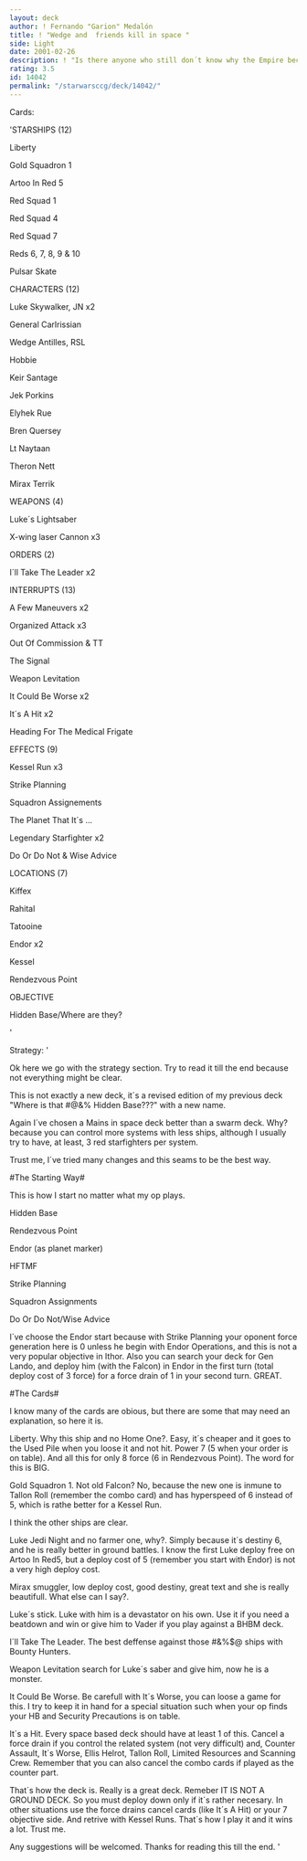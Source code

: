```yaml
---
layout: deck
author: ! Fernando "Garion" Medalón
title: ! "Wedge and  friends kill in space "
side: Light
date: 2001-02-26
description: ! "Is there anyone who still don´t know why the Empire becamed betten in Endor?. Well, look at this and understand."
rating: 3.5
id: 14042
permalink: "/starwarsccg/deck/14042/"
---
```

Cards: 

'STARSHIPS (12)

Liberty

Gold Squadron 1

Artoo In Red 5

Red Squad 1

Red Squad 4

Red Squad 7

Reds 6, 7, 8, 9 & 10

Pulsar Skate


CHARACTERS (12)

Luke Skywalker, JN x2

General Carlrissian

Wedge Antilles, RSL

Hobbie

Keir Santage

Jek Porkins

Elyhek Rue

Bren Quersey

Lt Naytaan

Theron Nett

Mirax Terrik


WEAPONS (4)

Luke´s Lightsaber

X-wing laser Cannon x3


ORDERS (2)

I´ll Take The Leader x2


INTERRUPTS (13)

A Few Maneuvers x2

Organized Attack x3

Out Of Commission & TT 

The Signal

Weapon Levitation

It Could Be Worse x2

It´s A Hit x2

Heading For The Medical Frigate


EFFECTS (9)

Kessel Run x3

Strike Planning

Squadron Assignements

The Planet That It´s ...

Legendary Starfighter x2

Do Or Do Not & Wise Advice


LOCATIONS (7)

Kiffex

Rahital

Tatooine

Endor x2

Kessel

Rendezvous Point


OBJECTIVE

Hidden Base/Where are they?



'

Strategy: '

Ok here we go with the strategy section. Try to read it till the end because not everything might be clear.

This is not exactly a new deck, it´s a revised edition of my previous deck "Where is that #@&% Hidden Base???" with a new name.

Again I´ve chosen a Mains in space deck better than a swarm deck. Why? because you can control more systems with less ships, although I usually try to have, at least, 3 red starfighters per system.

Trust me, I´ve tried many changes and this seams to be the best way.


#The Starting Way#

This is how I start no matter what my op plays.

Hidden Base

Rendezvous Point

Endor (as planet marker)

HFTMF

Strike Planning

Squadron Assignments

Do Or Do Not/Wise Advice

I´ve choose the Endor start because with Strike Planning your oponent force generation here is 0 unless he begin with Endor Operations, and this is not a very popular objective in Ithor. Also you can search your deck for Gen Lando, and deploy him (with the Falcon) in Endor in the first turn (total deploy cost of 3 force) for a force drain of 1 in your second turn. GREAT.


#The Cards#

I know many of the cards are obious, but there are some that may need an explanation, so here it is.

Liberty. Why this ship and no Home One?. Easy, it´s cheaper and it goes to the Used Pile when you loose it and not hit. Power 7 (5 when your order is on table). And all this for only 8 force (6 in Rendezvous Point). The word for this is BIG.

Gold Squadron 1. Not old Falcon? No, because the new one is inmune to Tallon Roll (remember the combo card) and has hyperspeed of 6 instead of 5, which is rathe better for a Kessel Run.

I think the other ships are clear.

Luke Jedi Night and no farmer one, why?. Simply because it´s destiny 6, and he is really better in ground battles. I know the first Luke deploy free on Artoo In Red5, but a deploy cost of 5 (remember you start with Endor) is not a very high deploy cost.

Mirax smuggler, low deploy cost, good destiny, great text and she is really beautifull. What else can I say?.

Luke´s stick. Luke with him is a devastator on his own. Use it if you need a beatdown and win or give him to Vader if you play against a BHBM deck.

I´ll Take The Leader. The best deffense against those #&%$@ ships with Bounty Hunters.

Weapon Levitation search for Luke´s saber and give him, now he is a monster.

It Could Be Worse. Be carefull with It´s Worse, you can loose a game for this. I try to keep it in hand for a special situation such when your op finds your HB and Security Precautions is on table.

It´s a Hit. Every space based deck should have at least 1 of this. Cancel a force drain if you control the related system (not very difficult) and, Counter Assault, It´s Worse, Ellis Helrot, Tallon Roll, Limited Resources and Scanning Crew. Remember that you can also cancel the combo cards if played as the counter part.


That´s how the deck is. Really is a great deck. Remeber IT IS NOT A GROUND DECK. So you must deploy down only if it´s rather necesary. In other situations use the force drains cancel cards (like It´s A Hit) or your 7 objective side. And retrive with Kessel Runs. That´s how I play it and it wins a lot. Trust me.

Any suggestions will be welcomed. Thanks for reading this till the end. '
